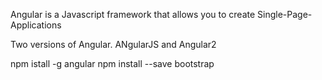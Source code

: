 Angular is a Javascript framework that allows you to create Single-Page-Applications

Two versions of Angular. ANgularJS and Angular2

npm istall -g angular
npm install --save bootstrap